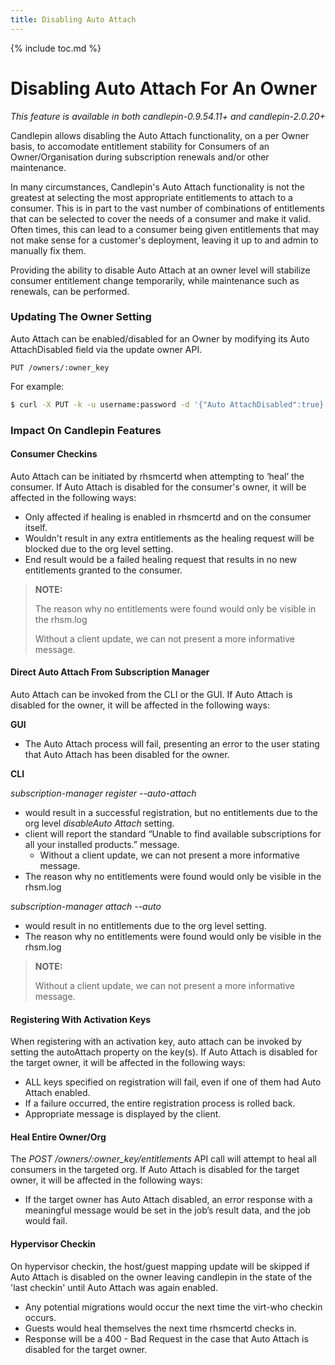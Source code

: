 ```yaml
---
title: Disabling Auto Attach
---
```

{% include toc.md %}

# Disabling Auto Attach For An Owner
_This feature is available in both candlepin-0.9.54.11+ and candlepin-2.0.20+_

Candlepin allows disabling the Auto Attach functionality, on a per Owner basis, to accomodate entitlement stability
for Consumers of an Owner/Organisation during subscription renewals and/or other maintenance.

In many circumstances, Candlepin's Auto Attach functionality is not the greatest at selecting the most
appropriate entitlements to attach to a consumer. This is in part to the vast number of combinations
of entitlements that can be selected to cover the needs of a consumer and make it valid. Often times,
this can lead to a consumer being given entitlements that may not make sense for a customer's deployment,
leaving it up to and admin to manually fix them.

Providing the ability to disable Auto Attach at an owner level will stabilize consumer entitlement change
temporarily, while maintenance such as renewals, can be performed.

### Updating The Owner Setting
Auto Attach can be enabled/disabled for an Owner by modifying its Auto AttachDisabled field via the
update owner API.

```
PUT /owners/:owner_key
```

For example:

```bash
$ curl -X PUT -k -u username:password -d '{"Auto AttachDisabled":true}' -H "Content-Type: application/json" https://localhost:8443/candlepin/owners/your_owner_key
```

### Impact On Candlepin Features

#### Consumer Checkins
Auto Attach can be initiated by rhsmcertd when attempting to ‘heal’ the consumer. If Auto Attach is disabled
for the consumer's owner, it will be affected in the following ways:

- Only affected if healing is enabled in rhsmcertd and on the consumer itself.
- Wouldn't result in any extra entitlements as the healing request will be blocked due to the org level setting.
- End result would be a failed healing request that results in no new entitlements granted to the consumer.

> **NOTE:**
>
> The reason why no entitlements were found would only be visible in the rhsm.log
>
> Without a client update, we can not present a more informative message.

#### Direct Auto Attach From Subscription Manager
Auto Attach can be invoked from the CLI or the GUI. If Auto Attach is disabled
for the owner, it will be affected in the following ways:

**GUI**

- The Auto Attach process will fail, presenting an error to the user stating that Auto Attach has been disabled for the owner.

**CLI**

_subscription-manager register --auto-attach_

+ would result in a successful registration, but no entitlements due to the org level _disableAuto Attach_ setting.
+ client will report the standard “Unable to find available subscriptions for all your installed products.” message.
  - Without a client update, we can not present a more informative message.
+ The reason why no entitlements were found would only be visible in the rhsm.log

_subscription-manager attach --auto_

+ would result in no entitlements due to the org level setting.
+ The reason why no entitlements were found would only be visible in the rhsm.log

> **NOTE:**
>
> Without a client update, we can not present a more informative message.

#### Registering With Activation Keys
When registering with an activation key, auto attach can be invoked by setting the autoAttach property on the key(s).
If Auto Attach is disabled for the target owner, it will be affected in the following ways:

+ ALL keys specified on registration will fail, even if one of them had Auto Attach enabled.
+ If a failure occurred, the entire registration process is rolled back.
+ Appropriate message is displayed by the client.

#### Heal Entire Owner/Org
The _POST /owners/:owner_key/entitlements_ API call will attempt to heal all consumers in the targeted org.
If Auto Attach is disabled for the target owner, it will be affected in the following ways:

+ If the target owner has Auto Attach disabled, an error response with a meaningful message would be set in
  the job’s result data, and the job would fail.

#### Hypervisor Checkin
On hypervisor checkin, the host/guest mapping update will be skipped if Auto Attach is disabled on the owner
leaving candlepin in the state of the 'last checkin' until Auto Attach was again enabled.

+ Any potential migrations would occur the next time the virt-who checkin occurs.
+ Guests would heal themselves the next time rhsmcertd checks in.
+ Response will be a 400 - Bad Request in the case that Auto Attach is disabled for the target owner.


